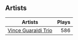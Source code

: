 ## Artists
Artists | Plays 
----- | -----: 
[Vince Guaraldi Trio](/artists/vince-guaraldi-trio-37943) | 586

